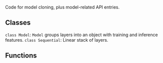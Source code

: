Code for model cloning, plus model-related API entries.
## Classes
`class Model`: `Model` groups layers into an object with training and inference features.
`class Sequential`: Linear stack of layers.
## Functions
